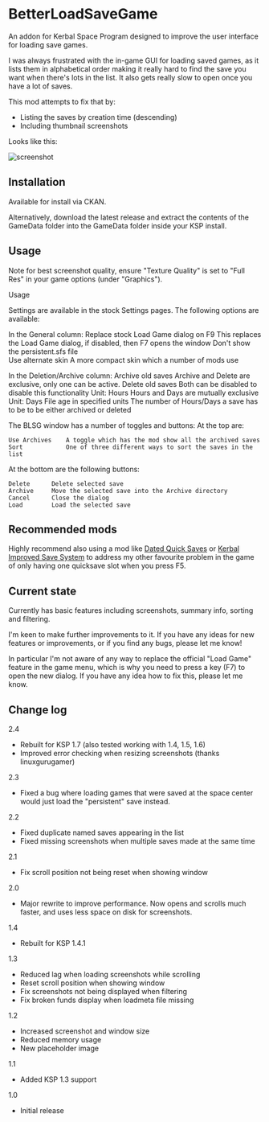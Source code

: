 # BetterLoadSaveGame

An addon for Kerbal Space Program designed to improve the user interface for loading save games.

I was always frustrated with the in-game GUI for loading saved games, as it lists them in alphabetical order making it really hard to find the save you want when there's lots in the list. It also gets really slow to open once you have a lot of saves.

This mod attempts to fix that by:
* Listing the saves by creation time (descending)
* Including thumbnail screenshots

Looks like this:

![screenshot](screenshot.jpg)

## Installation

Available for install via CKAN.

Alternatively, download the latest release and extract the contents of the GameData folder into the GameData folder inside your KSP install.

## Usage

Note for best screenshot quality, ensure "Texture Quality" is set to "Full Res" in your game options (under "Graphics").

Usage

Settings are available in the stock Settings pages.  The following options are available:

In the General column:
    Replace stock Load Game dialog on F9    This replaces the Load Game dialog, if disabled, then F7 opens the window
    Don't show the persistent.sfs file  
    Use alternate skin                      A more compact skin which a number of mods use

In the Deletion/Archive column:
    Archive old saves               Archive and Delete are exclusive, only one can be active.
    Delete old saves                Both can be disabled to disable this functionality
    Unit: Hours                     Hours and Days are mutually exclusive
    Unit: Days
    File age in specified units     The number of Hours/Days a save has to be to be either archived or deleted

The BLSG window has a number of toggles and buttons:
At the top are:

    Use Archives    A toggle which has the mod show all the archived saves
    Sort            One of three different ways to sort the saves in the list

At the bottom are the following buttons:

    Delete      Delete selected save
    Archive     Move the selected save into the Archive directory
    Cancel      Close the dialog
    Load        Load the selected save



## Recommended mods

Highly recommend also using a mod like [Dated Quick Saves](http://forum.kerbalspaceprogram.com/index.php?/topic/97033-13122-magico13s-modlets-sensible-screenshot-dated-quicksaves-etc/) or [Kerbal Improved Save System](http://forum.kerbalspaceprogram.com/index.php?/topic/138001-130-kiss-kerbal-improved-save-system/) to address my other favourite problem in the game of only having one quicksave slot when you press F5.

## Current state

Currently has basic features including screenshots, summary info, sorting and filtering.

I'm keen to make further improvements to it. If you have any ideas for new features or improvements, or if you find any bugs, please let me know!

In particular I'm not aware of any way to replace the official "Load Game" feature in the game menu, which is why you need to press a key (F7) to open the new dialog. If you have any idea how to fix this, please let me know.

## Change log

2.4
 - Rebuilt for KSP 1.7 (also tested working with 1.4, 1.5, 1.6)
 - Improved error checking when resizing screenshots (thanks linuxgurugamer)

2.3
 - Fixed a bug where loading games that were saved at the space center would just load the "persistent" save instead.

2.2
 - Fixed duplicate named saves appearing in the list
 - Fixed missing screenshots when multiple saves made at the same time

2.1
 - Fix scroll position not being reset when showing window

2.0
 - Major rewrite to improve performance. Now opens and scrolls much faster, and uses less space on disk for screenshots.

1.4
 - Rebuilt for KSP 1.4.1

1.3
 - Reduced lag when loading screenshots while scrolling
 - Reset scroll position when showing window
 - Fix screenshots not being displayed when filtering
 - Fix broken funds display when loadmeta file missing

1.2
 - Increased screenshot and window size
 - Reduced memory usage
 - New placeholder image

1.1
 - Added KSP 1.3 support

1.0
 - Initial release
